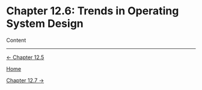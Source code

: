 # Chapter 12.6: Trends in Operating System Design

Content

---

[← Chapter 12.5](Chapter%2012%20395a2.md)

[Home](../../AiredDev%20b02d5/Notes%20on%20M%2061e3e.md)

[Chapter 12.7 →](Chapter%2012%2065e1d.md)